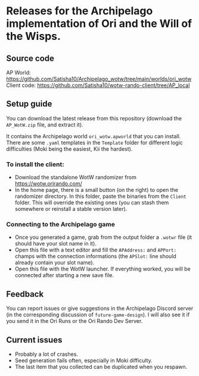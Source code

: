 # Releases for the Archipelago implementation of Ori and the Will of the Wisps.

## Source code

AP World: https://github.com/Satisha10/Archipelago_wotw/tree/main/worlds/ori_wotw
Client code: https://github.com/Satisha10/wotw-rando-client/tree/AP_local

## Setup guide

You can download the latest release from this repository (download the `AP_WotW.zip` file, and extract it).

It contains the Archipelago world `ori_wotw.apworld` that you can install. There are some `.yaml` templates in the `Template` folder for different logic difficulties (Moki being the easiest, Kii the hardest).

### To install the client:

- Download the standalone WotW randomizer from https://wotw.orirando.com/
- In the home page, there is a small button (on the right) to open the randomizer directory. In this folder, paste the binaries from the `Client` folder. This will override the existing ones (you can stash them somewhere or reinstall a stable version later).

### Connecting to the Archipelago game

- Once you generated a game, grab from the output folder a `.wotwr` file (it should have your slot name in it).
- Open this file with a text editor and fill the `APAddress:` and `APPort:` champs with the connection informations (the `APSlot:` line should already contain your slot name).
- Open this file with the WotW launcher. If everything worked, you will be connected after starting a new save file.

## Feedback

You can report issues or give suggestions in the Archipelago Discord server (in the corresponding discussion of `future-game-design`). I will also see it if you send it in the Ori Runs or the Ori Rando Dev Server.

## Current issues

- Probably a lot of crashes.
- Seed generation fails often, especially in Moki difficulty.
- The last item that you collected can be duplicated when you respawn.
